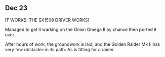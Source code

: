 ## Dec 23

IT WORKS! THE SX1509 DRIVER WORKS! 

Managed to get it warking on the Onion Omega II by chance then ported it over.

After hours of work, the groundwork is laid, and the Golden Raider Mk II has very few obstacles in its path. As is fitting for a raider.